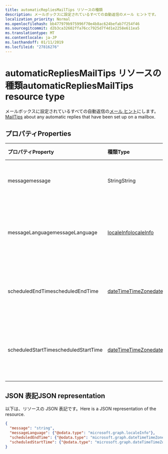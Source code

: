 ```yaml
---
title: automaticRepliesMailTips リソースの種類
description: メールボックスに設定されているすべての自動返信のメール ヒントです。
localization_priority: Normal
ms.openlocfilehash: bb477979b975996f70e4b8ac624befab7f254f46
ms.sourcegitcommit: d2b3ca32602ffa76cc7925d7f4d1e2258e611ea5
ms.translationtype: MT
ms.contentlocale: ja-JP
ms.lasthandoff: 01/11/2019
ms.locfileid: "27816276"
---
```

# <a name="automaticrepliesmailtips-resource-type"></a><span data-ttu-id="e5737-103">automaticRepliesMailTips リソースの種類</span><span class="sxs-lookup"><span data-stu-id="e5737-103">automaticRepliesMailTips resource type</span></span>


<span data-ttu-id="e5737-104">メールボックスに設定されているすべての自動返信の[メール ヒント](../resources/mailtips.md)にします。</span><span class="sxs-lookup"><span data-stu-id="e5737-104">[MailTips](../resources/mailtips.md) about any automatic replies that have been set up on a mailbox.</span></span>

## <a name="properties"></a><span data-ttu-id="e5737-105">プロパティ</span><span class="sxs-lookup"><span data-stu-id="e5737-105">Properties</span></span>
| <span data-ttu-id="e5737-106">プロパティ</span><span class="sxs-lookup"><span data-stu-id="e5737-106">Property</span></span>     | <span data-ttu-id="e5737-107">種類</span><span class="sxs-lookup"><span data-stu-id="e5737-107">Type</span></span>   |<span data-ttu-id="e5737-108">説明</span><span class="sxs-lookup"><span data-stu-id="e5737-108">Description</span></span>|
|:-----|:-----|:-----|
| <span data-ttu-id="e5737-109">message</span><span class="sxs-lookup"><span data-stu-id="e5737-109">message</span></span> | <span data-ttu-id="e5737-110">String</span><span class="sxs-lookup"><span data-stu-id="e5737-110">String</span></span> | <span data-ttu-id="e5737-111">自動応答メッセージ。</span><span class="sxs-lookup"><span data-stu-id="e5737-111">The automatic reply message.</span></span> |
| <span data-ttu-id="e5737-112">messageLanguage</span><span class="sxs-lookup"><span data-stu-id="e5737-112">messageLanguage</span></span> | [<span data-ttu-id="e5737-113">localeInfo</span><span class="sxs-lookup"><span data-stu-id="e5737-113">localeInfo</span></span>](../resources/localeinfo.md) | <span data-ttu-id="e5737-114">自動応答メッセージの言語。</span><span class="sxs-lookup"><span data-stu-id="e5737-114">The language that the automatic reply message is in.</span></span> |
| <span data-ttu-id="e5737-115">scheduledEndTime</span><span class="sxs-lookup"><span data-stu-id="e5737-115">scheduledEndTime</span></span> | [<span data-ttu-id="e5737-116">dateTimeTimeZone</span><span class="sxs-lookup"><span data-stu-id="e5737-116">dateTimeTimeZone</span></span>](../resources/datetimetimezone.md) | <span data-ttu-id="e5737-117">自動応答を終了する日時。</span><span class="sxs-lookup"><span data-stu-id="e5737-117">The date and time that automatic replies are set to end.</span></span> |
| <span data-ttu-id="e5737-118">scheduledStartTime</span><span class="sxs-lookup"><span data-stu-id="e5737-118">scheduledStartTime</span></span> | [<span data-ttu-id="e5737-119">dateTimeTimeZone</span><span class="sxs-lookup"><span data-stu-id="e5737-119">dateTimeTimeZone</span></span>](../resources/datetimetimezone.md) | <span data-ttu-id="e5737-120">自動応答を開始する日時。</span><span class="sxs-lookup"><span data-stu-id="e5737-120">The date and time that automatic replies are set to begin.</span></span> |

## <a name="json-representation"></a><span data-ttu-id="e5737-121">JSON 表記</span><span class="sxs-lookup"><span data-stu-id="e5737-121">JSON representation</span></span>

<span data-ttu-id="e5737-122">以下は、リソースの JSON 表記です。</span><span class="sxs-lookup"><span data-stu-id="e5737-122">Here is a JSON representation of the resource.</span></span>

<!-- {
  "blockType": "resource",
  "optionalProperties": [
    "messageLanguage",
    "scheduledEndTime",
    "scheduledStartTime"
  ],
  "@odata.type": "microsoft.graph.automaticRepliesMailTips"
}-->

```json
{
  "message": "string",
  "messageLanguage": {"@odata.type": "microsoft.graph.localeInfo"},
  "scheduledEndTime": {"@odata.type": "microsoft.graph.dateTimeTimeZone"},
  "scheduledStartTime": {"@odata.type": "microsoft.graph.dateTimeTimeZone"}
}

```

<!-- uuid: 8fcb5dbc-d5aa-4681-8e31-b001d5168d79
2015-10-25 14:57:30 UTC -->
<!-- {
  "type": "#page.annotation",
  "description": "automaticRepliesMailTips resource",
  "keywords": "",
  "section": "documentation",
  "tocPath": ""
}-->
